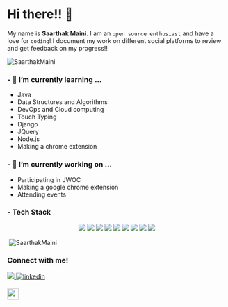 # Hi there!! 👋
My name is **Saarthak Maini**. I am an `open source enthusiast` and have a love for `coding`! I document my work on different social platforms to review and get feedback on my progress!!
<p align="left"> <img src="https://komarev.com/ghpvc/?username=SaarthakMaini" alt="SaarthakMaini" /> </p>


###  - 🌱 I’m currently learning ...
* Java
* Data Structures and Algorithms
* DevOps and Cloud computing
* Touch Typing
* Django
* JQuery
* Node.js
* Making a chrome extension

### - 🔭 I’m currently working on ...
* Participating in JWOC
* Making a google chrome extension
* Attending events


### - Tech Stack


<p align="center"><img src="https://img.shields.io/badge/Python-3776AB?style=for-the-badge&logo=python&logoColor=purple"/> 
  <img src="https://img.shields.io/badge/HTML-239120?style=for-the-badge&logo=html5&logoColor=white"/>
  <img src="https://img.shields.io/badge/CSS-239120?&style=for-the-badge&logo=css3&logoColor=white"/>
  <img src="https://img.shields.io/badge/JavaScript-F7DF1E?style=for-the-badge&logo=javascript&logoColor=black"/> 
  <img src="https://img.shields.io/badge/Markdown-000000?style=for-the-badge&logo=markdown&logoColor=white"/>  
  <img src="https://img.shields.io/badge/Bootstrap-563D7C?style=for-the-badge&logo=bootstrap&logoColor=white"/>  
  <img src="https://img.shields.io/badge/MySQL-00000F?style=for-the-badge&logo=mysql&logoColor=white"/> 
  <img src="https://img.shields.io/badge/SQLite-07405E?style=for-the-badge&logo=sqlite&logoColor=white"/> 
  <img src="https://img.shields.io/badge/-%20DOM-purple?style=for-the-badge&logo=DOM&logoColor=purple"?/>
</p>
<p>&nbsp;<img align="center" src="https://github-readme-stats.vercel.app/api?username=SaarthakMaini&show_icons=true" alt="SaarthakMaini" /></p>


###  Connect with me!
<p align="left">
  <a href="https://twitter.com/SaarthakMaini">
    <img src="https://img.shields.io/twitter/follow/SaarthakMaini?label=Twitter&logo=twitter&style=for-the-badge&color=blue" />
  </a>
<a href="https://www.linkedin.com/in/saarthak-maini-74849222a/" target="_blank">
<img src=https://img.shields.io/badge/linkedin-%231E77B5.svg?&style=for-the-badge&logo=linkedin&logoColor=white alt=linkedin style="margin-bottom: 5px;" />
</a></p>
<a href="https://www.youtube.com/channel/UC9N3pihtB6JrB0BFF80i3SA">
  <img align="left" width="26px" src="https://i.pinimg.com/originals/46/02/cb/4602cbc18967da9c1eba7452905cd99b.png" />
</a>



<!--
**SaarthakMaini/SaarthakMaini** is a ✨ _special_ ✨ repository because its `README.md` (this file) appears on your GitHub profile.

Here are some ideas to get you started:

- 🔭 I’m currently working on ...
- 🌱 I’m currently learning ...
- 👯 I’m looking to collaborate on ...
- 🤔 I’m looking for help with ...
- 💬 Ask me about ...
- 📫 How to reach me: ...
- 😄 Pronouns: ...
- ⚡ Fun fact: ...
-->
